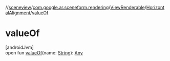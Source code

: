 //[sceneview](../../../../index.md)/[com.google.ar.sceneform.rendering](../../index.md)/[ViewRenderable](../index.md)/[HorizontalAlignment](index.md)/[valueOf](value-of.md)

# valueOf

[androidJvm]\
open fun [valueOf](value-of.md)(name: [String](https://developer.android.com/reference/kotlin/java/lang/String.html)): [Any](https://kotlinlang.org/api/latest/jvm/stdlib/kotlin/-any/index.html)
